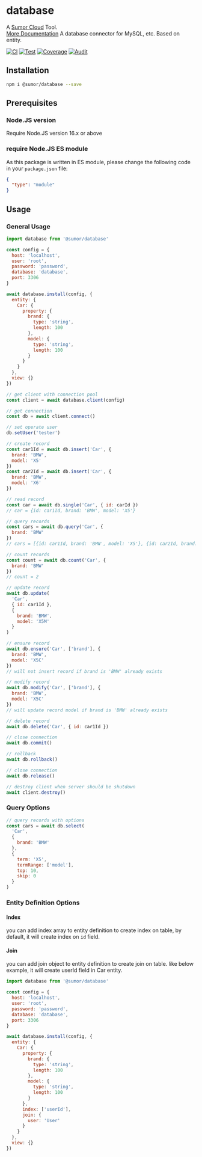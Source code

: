 # database

A [Sumor Cloud](https://sumor.cloud) Tool.  
[More Documentation](https://sumor.cloud/database)
A database connector for MySQL, etc. Based on entity.

[![CI](https://github.com/sumor-cloud/database/actions/workflows/ci.yml/badge.svg)](https://github.com/sumor-cloud/database/actions/workflows/ci.yml)
[![Test](https://github.com/sumor-cloud/database/actions/workflows/ut.yml/badge.svg)](https://github.com/sumor-cloud/database/actions/workflows/ut.yml)
[![Coverage](https://github.com/sumor-cloud/database/actions/workflows/coverage.yml/badge.svg)](https://github.com/sumor-cloud/database/actions/workflows/coverage.yml)
[![Audit](https://github.com/sumor-cloud/database/actions/workflows/audit.yml/badge.svg)](https://github.com/sumor-cloud/database/actions/workflows/audit.yml)

## Installation

```bash
npm i @sumor/database --save
```

## Prerequisites

### Node.JS version

Require Node.JS version 16.x or above

### require Node.JS ES module

As this package is written in ES module,
please change the following code in your `package.json` file:

```json
{
  "type": "module"
}
```

## Usage

### General Usage

```js
import database from '@sumor/database'

const config = {
  host: 'localhost',
  user: 'root',
  password: 'password',
  database: 'database',
  port: 3306
}

await database.install(config, {
  entity: {
    Car: {
      property: {
        brand: {
          type: 'string',
          length: 100
        },
        model: {
          type: 'string',
          length: 100
        }
      }
    }
  },
  view: {}
})

// get client with connection pool
const client = await database.client(config)

// get connection
const db = await client.connect()

// set operate user
db.setUser('tester')

// create record
const car1Id = await db.insert('Car', {
  brand: 'BMW',
  model: 'X5'
})
const car2Id = await db.insert('Car', {
  brand: 'BMW',
  model: 'X6'
})

// read record
const car = await db.single('Car', { id: carId })
// car = {id: car1Id, brand: 'BMW', model: 'X5'}

// query records
const cars = await db.query('Car', {
  brand: 'BMW'
})
// cars = [{id: car1Id, brand: 'BMW', model: 'X5'}, {id: car2Id, brand: 'BMW', model: 'X6'}]

// count records
const count = await db.count('Car', {
  brand: 'BMW'
})
// count = 2

// update record
await db.update(
  'Car',
  { id: car1Id },
  {
    brand: 'BMW',
    model: 'X5M'
  }
)

// ensure record
await db.ensure('Car', ['brand'], {
  brand: 'BMW',
  model: 'X5C'
})
// will not insert record if brand is 'BMW' already exists

// modify record
await db.modify('Car', ['brand'], {
  brand: 'BMW',
  model: 'X5C'
})
// will update record model if brand is 'BMW' already exists

// delete record
await db.delete('Car', { id: car1Id })

// close connection
await db.commit()

// rollback
await db.rollback()

// close connection
await db.release()

// destroy client when server should be shutdown
await client.destroy()
```

### Query Options

```js
// query records with options
const cars = await db.select(
  'Car',
  {
    brand: 'BMW'
  },
  {
    term: 'X5',
    termRange: ['model'],
    top: 10,
    skip: 0
  }
)
```

### Entity Definition Options

#### Index

you can add index array to entity definition to create index on table, by default, it will create index on `id` field.

#### Join

you can add join object to entity definition to create join on table.
like below example, it will create userId field in Car entity.

```js
import database from '@sumor/database'

const config = {
  host: 'localhost',
  user: 'root',
  password: 'password',
  database: 'database',
  port: 3306
}

await database.install(config, {
  entity: {
    Car: {
      property: {
        brand: {
          type: 'string',
          length: 100
        },
        model: {
          type: 'string',
          length: 100
        }
      },
      index: ['userId'],
      join: {
        user: 'User'
      }
    }
  },
  view: {}
})
```

